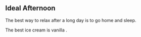 ## Ideal Afternoon

The best way to relax after a long day is to go home and sleep.

The best ice cream is vanilla .